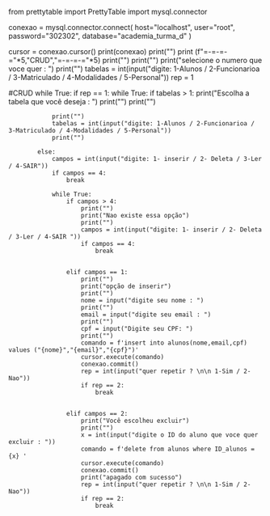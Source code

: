 from prettytable import PrettyTable
import mysql.connector


conexao = mysql.connector.connect(
    host="localhost",
    user="root",
    password="302302",
    database="academia_turma_d"
)


cursor = conexao.cursor()
print(conexao)
print("")
print (f"=-=-=-="*5,"CRUD","=-=-=-="*5)
print("")
print("")
print("selecione o numero que voce quer : ")
print("")
tabelas = int(input("digite: 1-Alunos / 2-Funcionarioa / 3-Matriculado / 4-Modalidades / 5-Personal"))
rep = 1

#CRUD
while True:
    if rep == 1:
        while True:
            if tabelas > 1:
                print("Escolha a tabela que você deseja :  ")
                print("")
                print("")
              
                print("")
                tabelas = int(input("digite: 1-Alunos / 2-Funcionarioa / 3-Matriculado / 4-Modalidades / 5-Personal"))
                print("")
                
            else:
                campos = int(input("digite: 1- inserir / 2- Deleta / 3-Ler / 4-SAIR"))
                if campos == 4:
                    break

                while True:
                    if campos > 4:
                        print("")
                        print("Nao existe essa opção")
                        print("")
                        campos = int(input("digite: 1- inserir / 2- Deleta / 3-Ler / 4-SAIR "))
                        if campos == 4:
                            break
                        

                    elif campos == 1:
                        print("")
                        print("opção de inserir")
                        print("")
                        nome = input("digite seu nome : ")
                        print("")
                        email = input("digite seu email : ")
                        print("")
                        cpf = input("Digite seu CPF: ")
                        print("")
                        comando = f'insert into alunos(nome,email,cpf) values ("{nome}","{email}","{cpf}")' 
                        cursor.execute(comando)
                        conexao.commit()
                        rep = int(input("quer repetir ? \n\n 1-Sim / 2-Nao"))
                        if rep == 2:
                            break
                            

                    elif campos == 2:
                        print("Você escolheu excluir")
                        print("")
                        x = int(input("digite o ID do aluno que voce quer excluir : "))
                        comando = f'delete from alunos where ID_alunos = {x} '
                        cursor.execute(comando)
                        conexao.commit()
                        print("apagado com sucesso")
                        rep = int(input("quer repetir ? \n\n 1-Sim / 2-Nao"))
                        if rep == 2:
                            break     
